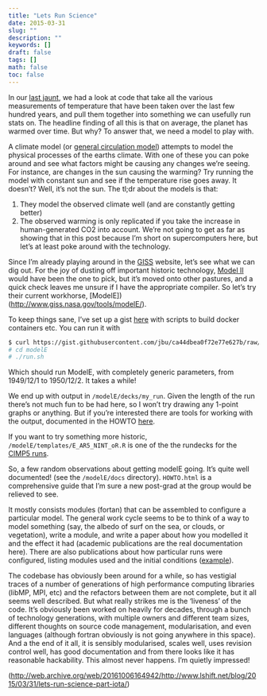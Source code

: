 ```yaml
---
title: "Lets Run Science"
date: 2015-03-31
slug: ""
description: ""
keywords: []
draft: false
tags: []
math: false
toc: false
---
```


In our [last jaunt](lets-run-science.md), we had a look at code that take all the various measurements of temperature that have been taken over the last few hundred years, and pull them together into something we can usefully run stats on. The headline finding of all this is that on average, the planet has warmed over time. But why? To answer that, we need a model to play with.

A climate model (or [general circulation model](http://www.ipcc-data.org/guidelines/pages/gcm_guide.html)) attempts to model the physical processes of the earths climate. With one of these you can poke around and see what factors might be causing any changes we’re seeing. For instance, are changes in the sun causing the warming? Try running the model with constant sun and see if the temperature rise goes away. It doesn’t? Well, it’s not the sun. The tl;dr about the models is that:

1. They model the observed climate well (and are constantly getting better)
1. The observed warming is only replicated if you take the increase in human-generated CO2 into account.
We’re not going to get as far as showing that in this post because I’m short on supercomputers here, but let’s at least poke around with the technology.

Since I’m already playing around in the [GISS](http://www.giss.nasa.gov/) website, let’s see what we can dig out. For the joy of dusting off important historic technology, [Model II](http://www.giss.nasa.gov/tools/modelii/) would have been the one to pick, but it’s moved onto other pastures, and a quick check leaves me unsure if I have the appropriate compiler. So let’s try their current workhorse, [ModelE])(http://www.giss.nasa.gov/tools/modelE/).

To keep things sane, I’ve set up a gist [here](https://gist.github.com/jbu/ca44dbea0f72e77e627b) with scripts to build docker containers etc. You can run it with

```bash
$ curl https://gist.githubusercontent.com/jbu/ca44dbea0f72e77e627b/raw/modele.sh | bash
# cd modelE
# ./run.sh
```

Which should run ModelE, with completely generic parameters, from 1949/12/1 to 1950/12/2. It takes a while!

We end up with output in `/modelE/decks/my_run`. Given the length of the run there’s not much fun to be had here, so I won’t try drawing any 1-point graphs or anything. But if you’re interested there are tools for working with the output, documented in the HOWTO [here](https://github.com/addinall/GISS_climate_model/blob/master/doc/HOWTO.html#L1315).

If you want to try something more historic, `/modelE/templates/E_AR5_NINT_oR.R` is one of the the rundecks for the [CIMP5 runs](http://data.giss.nasa.gov/modelE/ar5/).

So, a few random observations about getting modelE going. It’s quite well documented! (see the `/modelE/docs` directory). `HOWTO.html` is a comprehensive guide that I’m sure a new post-grad at the group would be relieved to see.

It mostly consists modules (fortan) that can be assembled to configure a particular model.  The general work cycle seems to be to think of a way to model something (say, the albedo of surf on the sea, or clouds, or vegetation), write a module, and write a paper about how you modelled it and the effect it had (academic publications are the real documentation here). There are also publications about how particular runs were configured, listing modules used and the initial conditions ([example](http://pubs.giss.nasa.gov/docs/2014/2014_Schmidt_etal_3.pdf)).

The codebase has obviously been around for a while, so has vestigial traces of a number of generations of high performance computing libraries (libMP, MPI, etc) and the refactors between them are not complete, but it all seems well described. But what really strikes me is the ‘liveness’ of the code. It’s obviously been worked on heavily for decades, through a bunch of technology generations, with multiple owners and different team sizes, different thoughts on source code management, modularisation, and even languages (although fortran obviously is not going anywhere in this space). And a the end of it all, it is sensibly modularised, scales well, uses revision control well, has good documentation and from there looks like it has reasonable hackability. This almost never happens. I’m quietly impressed!

(http://web.archive.org/web/20161006164942/http://www.lshift.net/blog/2015/03/31/lets-run-science-part-iota/)